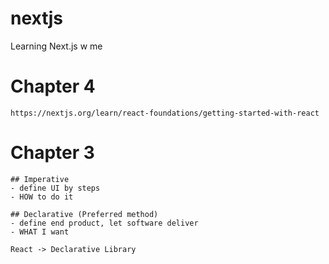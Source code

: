 # nextjs
Learning Next.js w me



# Chapter 4
```
https://nextjs.org/learn/react-foundations/getting-started-with-react

```

# Chapter 3
```
## Imperative
- define UI by steps
- HOW to do it

## Declarative (Preferred method)
- define end product, let software deliver
- WHAT I want

React -> Declarative Library
```